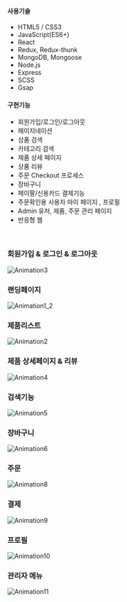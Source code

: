 
#### 사용기술
- HTML5 / CSS3
- JavaScript(ES6+)
- React
- Redux, Redux-thunk
- MongoDB, Mongoose
- Node.js
- Express
- SCSS
- Gsap

#### 구현기능
- 회원가입/로그인/로그아웃
- 페이지네이션
- 상품 검색
- 카테고리 검색
- 제품 상세 페이지
- 상품 리뷰
- 주문 Checkout 프로세스
- 장바구니
- 페이팔/신용카드 결제기능
- 주문확인용 사용자 마이 페이지 , 프로필
- Admin 유저, 제품, 주문 관리 페이지
- 반응형 웹

<br />


### 회원가입 & 로그인 & 로그아웃 
![Animation3](https://user-images.githubusercontent.com/29578054/132527200-79e9d9ab-87b8-4844-9b24-95adec8d65a3.gif)

### 랜딩페이지
![Animation1_2](https://user-images.githubusercontent.com/29578054/132527579-a74cdac8-8119-415c-b5f5-63ba5e510064.gif)

### 제품리스트
![Animation2](https://user-images.githubusercontent.com/29578054/132527817-2e48c854-ff81-4d96-953d-8e9d3cab56b7.gif)

### 제품 상세페이지 & 리뷰
![Animation4](https://user-images.githubusercontent.com/29578054/132527893-8b901271-30a1-4cf4-aa56-5903b4de5b07.gif)

### 검색기능
![Animation5](https://user-images.githubusercontent.com/29578054/132528184-6c508b02-0f87-46f8-ad35-cfc5c7f9d680.gif)

### 장바구니
![Animation6](https://user-images.githubusercontent.com/29578054/132528290-5473d94a-3762-406e-85a1-4d9fad718348.gif)

### 주문
![Animation8](https://user-images.githubusercontent.com/29578054/132529601-13313b6a-b79b-4ffb-ad21-500f421f6dee.gif)

### 결제
![Animation9](https://user-images.githubusercontent.com/29578054/132529640-ac6339a8-ba07-42c7-b83a-86ccea98cd4f.gif)

### 프로필
![Animation10](https://user-images.githubusercontent.com/29578054/132530050-804d6af0-e87b-44be-b882-02ab700140f9.gif)

### 관리자 메뉴
![Animation11](https://user-images.githubusercontent.com/29578054/132530121-d31fe547-f1b8-4a1b-a94e-ffafd90f3ecf.gif)



